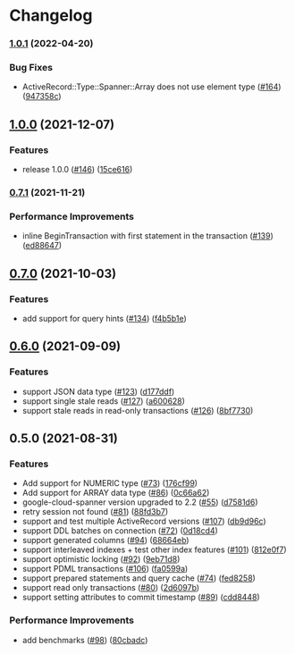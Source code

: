 # Changelog

### [1.0.1](https://www.github.com/googleapis/ruby-spanner-activerecord/compare/activerecord-spanner-adapter/v1.0.0...activerecord-spanner-adapter/v1.0.1) (2022-04-20)


### Bug Fixes

* ActiveRecord::Type::Spanner::Array does not use element type ([#164](https://www.github.com/googleapis/ruby-spanner-activerecord/issues/164)) ([947358c](https://www.github.com/googleapis/ruby-spanner-activerecord/commit/947358cbfd95d563cfa99ce18d213fb3fbc39570))

## [1.0.0](https://www.github.com/googleapis/ruby-spanner-activerecord/compare/activerecord-spanner-adapter/v0.7.1...activerecord-spanner-adapter/v1.0.0) (2021-12-07)


### Features

* release 1.0.0 ([#146](https://www.github.com/googleapis/ruby-spanner-activerecord/issues/146)) ([15ce616](https://www.github.com/googleapis/ruby-spanner-activerecord/commit/15ce6161fd052aaf6a1f078e65c0f836e8d640f3))

### [0.7.1](https://www.github.com/googleapis/ruby-spanner-activerecord/compare/activerecord-spanner-adapter/v0.7.0...activerecord-spanner-adapter/v0.7.1) (2021-11-21)


### Performance Improvements

* inline BeginTransaction with first statement in the transaction ([#139](https://www.github.com/googleapis/ruby-spanner-activerecord/issues/139)) ([ed88647](https://www.github.com/googleapis/ruby-spanner-activerecord/commit/ed88647a4df995b4f4221ac056f9204ee45ce90f))

## [0.7.0](https://www.github.com/googleapis/ruby-spanner-activerecord/compare/activerecord-spanner-adapter/v0.6.0...activerecord-spanner-adapter/v0.7.0) (2021-10-03)


### Features

* add support for query hints ([#134](https://www.github.com/googleapis/ruby-spanner-activerecord/issues/134)) ([f4b5b1e](https://www.github.com/googleapis/ruby-spanner-activerecord/commit/f4b5b1e5b959d43756258e84f95f26f375b7fba8))

## [0.6.0](https://www.github.com/googleapis/ruby-spanner-activerecord/compare/activerecord-spanner-adapter/v0.5.0...activerecord-spanner-adapter/v0.6.0) (2021-09-09)


### Features

* support JSON data type ([#123](https://www.github.com/googleapis/ruby-spanner-activerecord/issues/123)) ([d177ddf](https://www.github.com/googleapis/ruby-spanner-activerecord/commit/d177ddfc7326f02189bd4054571564b94d162b02))
* support single stale reads ([#127](https://www.github.com/googleapis/ruby-spanner-activerecord/issues/127)) ([a600628](https://www.github.com/googleapis/ruby-spanner-activerecord/commit/a600628267355b808f478ed543bc505e73f95d4a))
* support stale reads in read-only transactions ([#126](https://www.github.com/googleapis/ruby-spanner-activerecord/issues/126)) ([8bf7730](https://www.github.com/googleapis/ruby-spanner-activerecord/commit/8bf77300283c01e951725dd5e457270db20e98d2))

## 0.5.0 (2021-08-31)


### Features

* Add support for NUMERIC type ([#73](https://www.github.com/googleapis/ruby-spanner-activerecord/issues/73)) ([176cf99](https://www.github.com/googleapis/ruby-spanner-activerecord/commit/176cf99dc8c26b3fd34d9e85d82a91dbde2b15c8))
* Add support for ARRAY data type ([#86](https://www.github.com/googleapis/ruby-spanner-activerecord/issues/86)) ([0c66a62](https://www.github.com/googleapis/ruby-spanner-activerecord/commit/0c66a620cab968779de04faf48e03eec643ebea9))
* google-cloud-spanner version upgraded to 2.2 ([#55](https://www.github.com/googleapis/ruby-spanner-activerecord/issues/55)) ([d7581d6](https://www.github.com/googleapis/ruby-spanner-activerecord/commit/d7581d60bd9a9e7b9989565449119f73e2caa694))
* retry session not found ([#81](https://www.github.com/googleapis/ruby-spanner-activerecord/issues/81)) ([88fd3b7](https://www.github.com/googleapis/ruby-spanner-activerecord/commit/88fd3b70a03a90de2b667bb0f2e86efe5dc9328b))
* support and test multiple ActiveRecord versions ([#107](https://www.github.com/googleapis/ruby-spanner-activerecord/issues/107)) ([db9d96c](https://www.github.com/googleapis/ruby-spanner-activerecord/commit/db9d96c44b9560f6904209df1a9aa42bf50a5844))
* support DDL batches on connection ([#72](https://www.github.com/googleapis/ruby-spanner-activerecord/issues/72)) ([0d18cd4](https://www.github.com/googleapis/ruby-spanner-activerecord/commit/0d18cd49641bdb567012d6ac88b1909461d42551))
* support generated columns ([#94](https://www.github.com/googleapis/ruby-spanner-activerecord/issues/94)) ([68664eb](https://www.github.com/googleapis/ruby-spanner-activerecord/commit/68664eb5c617abc2954dea274430f416e616a324))
* support interleaved indexes + test other index features ([#101](https://www.github.com/googleapis/ruby-spanner-activerecord/issues/101)) ([812e0f7](https://www.github.com/googleapis/ruby-spanner-activerecord/commit/812e0f7f60b36ec26a974f6fb48266de5d840652))
* support optimistic locking ([#92](https://www.github.com/googleapis/ruby-spanner-activerecord/issues/92)) ([9eb71d8](https://www.github.com/googleapis/ruby-spanner-activerecord/commit/9eb71d8a207a8df0406241bff5780593eb0afd34))
* support PDML transactions ([#106](https://www.github.com/googleapis/ruby-spanner-activerecord/issues/106)) ([fa0599a](https://www.github.com/googleapis/ruby-spanner-activerecord/commit/fa0599afe986a184bb6ab26340305eeaa753dafa))
* support prepared statements and query cache ([#74](https://www.github.com/googleapis/ruby-spanner-activerecord/issues/74)) ([fed8258](https://www.github.com/googleapis/ruby-spanner-activerecord/commit/fed825862c95e3e052410e3576de18fc3b7849b7))
* support read only transactions ([#80](https://www.github.com/googleapis/ruby-spanner-activerecord/issues/80)) ([2d6097b](https://www.github.com/googleapis/ruby-spanner-activerecord/commit/2d6097bd8f4530634a41dcdbcbb3a02614f482b8))
* support setting attributes to commit timestamp ([#89](https://www.github.com/googleapis/ruby-spanner-activerecord/issues/89)) ([cdd8448](https://www.github.com/googleapis/ruby-spanner-activerecord/commit/cdd844852da92fa4e2c43fd06eeef31310d6ff8a))


### Performance Improvements

* add benchmarks ([#98](https://www.github.com/googleapis/ruby-spanner-activerecord/issues/98)) ([80cbadc](https://www.github.com/googleapis/ruby-spanner-activerecord/commit/80cbadc5063f2f257ca1e6e7bf563fc376967428))
